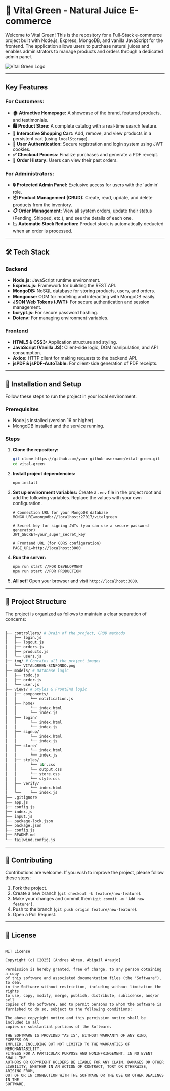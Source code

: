 # 🌿 Vital Green - Natural Juice E-commerce

Welcome to Vital Green! This is the repository for a Full-Stack e-commerce project built with Node.js, Express, MongoDB, and vanilla JavaScript for the frontend. The application allows users to purchase natural juices and enables administrators to manage products and orders through a dedicated admin panel.

![Vital Green Logo](https://raw.githubusercontent.com/leftv13/vital-green/main/imgs/VITALGREEN-SINFONDO.png) 
<!-- Replace 'your-github-username/vital-green' with the actual URL of your repository once you upload it to GitHub -->

---

##  Key Features

### For Customers:
-   **🏠 Attractive Homepage:** A showcase of the brand, featured products, and testimonials.
-   **🛍️ Product Store:** A complete catalog with a real-time search feature.
-   **🛒 Interactive Shopping Cart:** Add, remove, and view products in a persistent cart (using `localStorage`).
-   **🔐 User Authentication:** Secure registration and login system using JWT cookies.
-   **✅ Checkout Process:** Finalize purchases and generate a PDF receipt.
-   **📄 Order History:** Users can view their past orders.

### For Administrators:
-   **🔒 Protected Admin Panel:** Exclusive access for users with the 'admin' role.
-   **📦 Product Management (CRUD):** Create, read, update, and delete products from the inventory.
-   **📋 Order Management:** View all system orders, update their status (Pending, Shipped, etc.), and see the details of each one.
-   **📉 Automatic Stock Reduction:** Product stock is automatically deducted when an order is processed.

---

## 🛠️ Tech Stack

### Backend
-   **Node.js:** JavaScript runtime environment.
-   **Express.js:** Framework for building the REST API.
-   **MongoDB:** NoSQL database for storing products, users, and orders.
-   **Mongoose:** ODM for modeling and interacting with MongoDB easily.
-   **JSON Web Tokens (JWT):** For secure authentication and session management.
-   **bcrypt.js:** For secure password hashing.
-   **Dotenv:** For managing environment variables.

### Frontend
-   **HTML5 & CSS3:** Application structure and styling.
-   **JavaScript (Vanilla JS):** Client-side logic, DOM manipulation, and API consumption.
-   **Axios:** HTTP client for making requests to the backend API.
-   **jsPDF & jsPDF-AutoTable:** For client-side generation of PDF receipts.

---

## 🚀 Installation and Setup

Follow these steps to run the project in your local environment.

### Prerequisites
-   Node.js installed (version 16 or higher).
-   MongoDB installed and the service running.

### Steps

1.  **Clone the repository:**
    ```bash
    git clone https://github.com/your-github-username/vital-green.git
    cd vital-green
    ```

2.  **Install project dependencies:**
    ```bash
    npm install
    ```

3.  **Set up environment variables:**
    Create a `.env` file in the project root and add the following variables. Replace the values with your own configuration.

    ```env
    # Connection URL for your MongoDB database
    MONGO_URI=mongodb://localhost:27017/vitalgreen

    # Secret key for signing JWTs (you can use a secure password generator)
    JWT_SECRET=your_super_secret_key

    # Frontend URL (for CORS configuration)
    PAGE_URL=http://localhost:3000
    ```

4.  **Run the server:**
    ```bash
    npm run start //FOR DEVELOPMENT
    npm run start //FOR PRODUCTION
    ```

5.  **All set!** Open your browser and visit `http://localhost:3000`.

---

## 📂 Project Structure

The project is organized as follows to maintain a clear separation of concerns:

 ```bash

├── controllers/ # Brain of the project, CRUD methods
│   ├── login.js
│   ├── logout.js
│   ├── orders.js
│   ├── products.js
│   └── users.js        
├── img/ # Contains all the project images
│   └── VITALGREEN-SINFONDO.png  
├── models/ # Database logic
│   ├── todo.js          
│   ├── order.js          
│   └── user.js
├── views/ # Styles & FrontEnd logic
│   ├── components/           
│   │      └── notification.js
│   ├── home/           
│   │      └── index.html
│   │      └── index.js
│   ├── login/
│   │      └── index.html
│   │      └── index.js
│   ├── signup/           
│   │      └── index.html
│   │      └── index.js
│   ├── store/           
│   │      └── index.html
│   │      └── index.js
│   ├── styles/           
│   │      └── l&r.css
│   │      └── output.css
│   │      └── store.css
│   │      └── style.css
│   ├── verify/           
│   │      └── index.html
│   └──    └── index.js
├── .gitignore               
├── app.js
├── config.js
├── index.js
├── input.js
├── package-lock.json
├── package.json
├── config.js
├── README.md
└── tailwind.config.js

 ```
---

## 🤝 Contributing

Contributions are welcome. If you wish to improve the project, please follow these steps:
1.  Fork the project.
2.  Create a new branch (`git checkout -b feature/new-feature`).
3.  Make your changes and commit them (`git commit -m 'Add new feature'`).
4.  Push to the branch (`git push origin feature/new-feature`).
5.  Open a Pull Request.

---

## 📄 License
```

MIT License

Copyright (c) [2025] [Andres Abreu, Abigail Araujo]

Permission is hereby granted, free of charge, to any person obtaining a copy
of this software and associated documentation files (the "Software"), to deal
in the Software without restriction, including without limitation the rights
to use, copy, modify, merge, publish, distribute, sublicense, and/or sell
copies of the Software, and to permit persons to whom the Software is
furnished to do so, subject to the following conditions:

The above copyright notice and this permission notice shall be included in all
copies or substantial portions of the Software.

THE SOFTWARE IS PROVIDED "AS IS", WITHOUT WARRANTY OF ANY KIND, EXPRESS OR
IMPLIED, INCLUDING BUT NOT LIMITED TO THE WARRANTIES OF MERCHANTABILITY,
FITNESS FOR A PARTICULAR PURPOSE AND NONINFRINGEMENT. IN NO EVENT SHALL THE
AUTHORS OR COPYRIGHT HOLDERS BE LIABLE FOR ANY CLAIM, DAMAGES OR OTHER
LIABILITY, WHETHER IN AN ACTION OF CONTRACT, TORT OR OTHERWISE, ARISING FROM,
OUT OF OR IN CONNECTION WITH THE SOFTWARE OR THE USE OR OTHER DEALINGS IN THE
SOFTWARE.

```